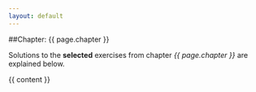 ```yaml
---
layout: default
---
```


##Chapter: {{ page.chapter }}

Solutions to the **selected** exercises from chapter _{{ page.chapter }}_ are explained below.

{{ content }}